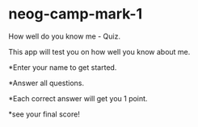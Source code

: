 # neog-camp-mark-1
How well do you know me - Quiz.

This app will test you on how well you know about me.

*Enter your name to get started.

*Answer all questions.

*Each correct answer will get you 1 point.

*see your final score!


